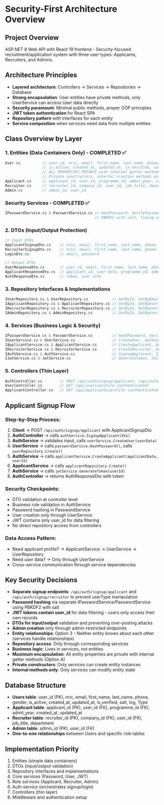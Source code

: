 # Security-First Architecture Overview

## **Project Overview**
ASP.NET 8 Web API with React 19 frontend - Security-focused recruitment/application system with three user types: Applicants, Recruiters, and Admins.

## **Architecture Principles**
- **Layered architecture**: Controllers → Services → Repositories → Database
- **Strong encapsulation**: User entities have private methods, only UserService can access User data directly
- **Security paramount**: Minimal public methods, proper OOP principles
- **JWT token authentication** for React SPA
- **Repository pattern** with interfaces for each entity
- **Service composition** when services need data from multiple entities

## **Class Overview by Layer**

### **1. Entities (Data Containers Only) - COMPLETED ✅**
```csharp
User.cs          // user_id, nric, email, first_name, last_name, phone, gender, 
                 // is_active, created_at, updated_at, is_verified, salt, password_hash, Type
                 // ALL PROPERTIES PRIVATE with internal getter methods
                 // Private constructors, internal creation methods only
Applicant.cs     // applicant_id, user_id, programme_id, admit_year, created_at, updated_at
Recruiter.cs     // recruiter_id, company_id, user_id, job_title, department  
Admin.cs         // admin_id, user_id
```

### **Security Services - COMPLETED ✅**
```csharp
IPasswordService.cs & PasswordService.cs // HashPassword, VerifyPassword, GenerateSalt
                                         // PBKDF2 with salt, timing attack protection
```

### **2. DTOs (Input/Output Protection)**
```csharp
// Input DTOs
ApplicantSignupDto.cs    // nric, email, first_name, last_name, phone, gender, password, programme_id, admit_year
RecruiterSignupDto.cs    // nric, email, first_name, last_name, phone, gender, password, company_id, job_title, department
LoginDto.cs              // email, password

// Output DTOs  
UserResponseDto.cs       // user_id, email, first_name, last_name, phone, gender, Type
ApplicantResponseDto.cs  // applicant_id, user data, programme_id, admit_year
AuthResponseDto.cs       // token, user info
```

### **3. Repository Interfaces & Implementations**
```csharp
IUserRepository.cs & UserRepository.cs           // GetById, GetByEmail, Create, Update, Delete
IApplicantRepository.cs & ApplicantRepository.cs // GetById, GetByUserId, Create, Update, Delete  
IRecruiterRepository.cs & RecruiterRepository.cs // GetById, GetByUserId, Create, Update, Delete
IAdminRepository.cs & AdminRepository.cs         // GetById, GetByUserId, Create, Update, Delete
```

### **4. Services (Business Logic & Security)**
```csharp
IPasswordService.cs & PasswordService.cs         // HashPassword, VerifyPassword
IUserService.cs & UserService.cs                 // CreateUser, GetUser, UpdateUser, ValidateUser
IApplicantService.cs & ApplicantService.cs       // CreateApplicant, GetApplicant (uses UserService)
IRecruiterService.cs & RecruiterService.cs       // CreateRecruiter, GetRecruiter (uses UserService)  
IAuthService.cs & AuthService.cs                 // SignupApplicant, SignupRecruiter, Login, GenerateToken
IJwtService.cs & JwtService.cs                   // GenerateToken, ValidateToken
```

### **5. Controllers (Thin Layer)**
```csharp
AuthController.cs        // POST /api/auth/signup/applicant, /api/auth/signup/recruiter, /api/auth/login
UserController.cs        // GET /api/users/profile (authenticated)
ApplicantController.cs   // GET /api/applicants/profile (authenticated applicants only)
```

## **Applicant Signup Flow**

### **Step-by-Step Process:**
1. **Client** → POST `/api/auth/signup/applicant` with ApplicantSignupDto
2. **AuthController** → calls `authService.SignupApplicant(dto)`
3. **AuthService** → validates input, calls `userService.CreateUser(userData)`
4. **UserService** → calls `passwordService.HashPassword()`, calls `userRepository.Create()`
5. **AuthService** → calls `applicantService.CreateApplicant(applicantData, userId)`
6. **ApplicantService** → calls `applicantRepository.Create()`
7. **AuthService** → calls `jwtService.GenerateToken(userId)`
8. **AuthController** → returns AuthResponseDto with token

### **Security Checkpoints:**
- DTO validation at controller level
- Business rule validation in AuthService
- Password hashing in PasswordService
- User creation only through UserService
- JWT contains only user_id for data filtering
- No direct repository access from controllers

### **Data Access Pattern:**
- Need applicant profile? → ApplicantService → UserService → UserRepository
- Need user data? → Only through UserService
- Cross-service communication through service dependencies

## **Key Security Decisions**
- **Separate signup endpoints**: `/api/auth/signup/applicant` and `/api/auth/signup/recruiter` to prevent userType manipulation
- **Password hashing** via separate IPasswordService/PasswordService using PBKDF2 with salt
- **JWT tokens contain user_id** for data filtering - users only access their own records
- **DTOs for input/output** validation and preventing over-posting attacks
- **Admin creation** only through admin-restricted endpoints
- **Entity relationships**: Option 3 - Neither entity knows about each other (services handle relationships)
- **Repository access**: Only through corresponding services
- **Business logic**: Lives in services, not entities
- **Maximum encapsulation**: All entity properties are private with internal getter methods (Option A)
- **Private constructors**: Only services can create entity instances
- **Internal methods only**: Only services can modify entity state

## **Database Structure**
- **Users table**: user_id (PK), nric, email, first_name, last_name, phone, gender, is_active, created_at, updated_at, is_verified, salt, log, Type
- **Applicant table**: applicant_id (PK), user_id (FK), programme_id (FK), admit_year, created_at, updated_at
- **Recruiter table**: recruiter_id (PK), company_id (FK), user_id (FK), job_title, department
- **Admin table**: admin_id (PK), user_id (FK)
- **One-to-one relationships** between Users and specific role tables

## **Implementation Priority**
1. Entities (simple data containers)
2. DTOs (input/output validation)
3. Repository interfaces and implementations
4. Core services (Password, User, JWT)
5. Role services (Applicant, Recruiter, Admin)
6. Auth service (orchestrates signup/login)
7. Controllers (thin layer)
8. Middleware and authentication setup